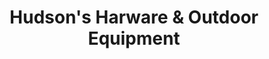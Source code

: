 ---
title: "Hudson's Harware & Outdoor Equipment"
url: /clayton/hudsons-harware-und-outdoor-equipment/
shop: Eisenwaren
---